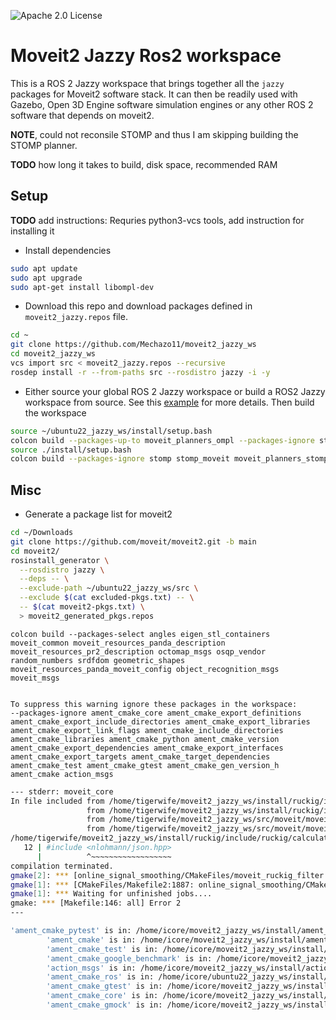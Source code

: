 ![Apache 2.0 License](https://img.shields.io/badge/License-Apache%202.0-blue.svg)

# Moveit2 Jazzy Ros2 workspace

This is a ROS 2 Jazzy workspace that brings together all the ```jazzy``` packages for Moveit2 software stack. It can then be readily used with Gazebo, Open 3D Engine software simulation engines or any other ROS 2 software that depends on moveit2. 

**NOTE**, could not reconsile STOMP and thus I am skipping building the STOMP planner.

**TODO** how long it takes to build, disk space, recommended RAM

## Setup 

**TODO** add instructions: Requries python3-vcs tools, add instruction for installing it

* Install dependencies

```bash
sudo apt update
sudo apt upgrade
sudo apt-get install libompl-dev
```

* Download this repo and download packages defined in ```moveit2_jazzy.repos``` file.
```bash
cd ~
git clone https://github.com/Mechazo11/moveit2_jazzy_ws
cd moveit2_jazzy_ws
vcs import src < moveit2_jazzy.repos --recursive
rosdep install -r --from-paths src --rosdistro jazzy -i -y
```

* Either source your global ROS 2 Jazzy workspace or build a ROS2 Jazzy workspace from source. See this [example](https://github.com/Mechazo11/ubuntu22_jazzy_ws) for more details. Then build the workspace

```bash
source ~/ubuntu22_jazzy_ws/install/setup.bash
colcon build --packages-up-to moveit_planners_ompl --packages-ignore stomp stomp_moveit moveit_planners_stomp --cmake-args -DCMAKE_BUILD_TYPE=Release
source ./install/setup.bash
colcon build --packages-ignore stomp stomp_moveit moveit_planners_stomp --cmake-args -DCMAKE_BUILD_TYPE=Release
```


## Misc

* Generate a package list for moveit2

```bash
cd ~/Downloads
git clone https://github.com/moveit/moveit2.git -b main
cd moveit2/
rosinstall_generator \
  --rosdistro jazzy \
  --deps -- \
  --exclude-path ~/ubuntu22_jazzy_ws/src \
  --exclude $(cat excluded-pkgs.txt) -- \
  -- $(cat moveit2-pkgs.txt) \
  > moveit2_generated_pkgs.repos
```

```
colcon build --packages-select angles eigen_stl_containers moveit_common moveit_resources_panda_description moveit_resources_pr2_description octomap_msgs osqp_vendor random_numbers srdfdom geometric_shapes moveit_resources_panda_moveit_config object_recognition_msgs moveit_msgs


```

```
To suppress this warning ignore these packages in the workspace:
--packages-ignore ament_cmake_core ament_cmake_export_definitions ament_cmake_export_include_directories ament_cmake_export_libraries ament_cmake_export_link_flags ament_cmake_include_directories ament_cmake_libraries ament_cmake_python ament_cmake_version ament_cmake_export_dependencies ament_cmake_export_interfaces ament_cmake_export_targets ament_cmake_target_dependencies ament_cmake_test ament_cmake_gtest ament_cmake_gen_version_h ament_cmake action_msgs
```


```bash
--- stderr: moveit_core                                          
In file included from /home/tigerwife/moveit2_jazzy_ws/install/ruckig/include/ruckig/calculator.hpp:5,
                 from /home/tigerwife/moveit2_jazzy_ws/install/ruckig/include/ruckig/ruckig.hpp:13,
                 from /home/tigerwife/moveit2_jazzy_ws/src/moveit/moveit2/moveit_core/online_signal_smoothing/include/moveit/online_signal_smoothing/ruckig_filter.h:47,
                 from /home/tigerwife/moveit2_jazzy_ws/src/moveit/moveit2/moveit_core/online_signal_smoothing/src/ruckig_filter.cpp:35:
/home/tigerwife/moveit2_jazzy_ws/install/ruckig/include/ruckig/calculator_cloud.hpp:12:10: fatal error: nlohmann/json.hpp: No such file or directory
   12 | #include <nlohmann/json.hpp>
      |          ^~~~~~~~~~~~~~~~~~~
compilation terminated.
gmake[2]: *** [online_signal_smoothing/CMakeFiles/moveit_ruckig_filter.dir/build.make:76: online_signal_smoothing/CMakeFiles/moveit_ruckig_filter.dir/src/ruckig_filter.cpp.o] Error 1
gmake[1]: *** [CMakeFiles/Makefile2:1887: online_signal_smoothing/CMakeFiles/moveit_ruckig_filter.dir/all] Error 2
gmake[1]: *** Waiting for unfinished jobs....
gmake: *** [Makefile:146: all] Error 2
---
```

```bash
'ament_cmake_pytest' is in: /home/icore/moveit2_jazzy_ws/install/ament_cmake_pytest, /home/icore/ubuntu22_jazzy_ws/install/ament_cmake_pytest
        'ament_cmake' is in: /home/icore/moveit2_jazzy_ws/install/ament_cmake, /home/icore/ubuntu22_jazzy_ws/install/ament_cmake
        'ament_cmake_test' is in: /home/icore/moveit2_jazzy_ws/install/ament_cmake_test, /home/icore/ubuntu22_jazzy_ws/install/ament_cmake_test
        'ament_cmake_google_benchmark' is in: /home/icore/moveit2_jazzy_ws/install/ament_cmake_google_benchmark, /home/icore/ubuntu22_jazzy_ws/install/ament_cmake_google_benchmark
        'action_msgs' is in: /home/icore/moveit2_jazzy_ws/install/action_msgs, /home/icore/ubuntu22_jazzy_ws/install/action_msgs
        'ament_cmake_ros' is in: /home/icore/ubuntu22_jazzy_ws/install/ament_cmake_ros
        'ament_cmake_gtest' is in: /home/icore/moveit2_jazzy_ws/install/ament_cmake_gtest, /home/icore/ubuntu22_jazzy_ws/install/ament_cmake_gtest
        'ament_cmake_core' is in: /home/icore/moveit2_jazzy_ws/install/ament_cmake_core, /home/icore/ubuntu22_jazzy_ws/install/ament_cmake_core
        'ament_cmake_gmock' is in: /home/icore/moveit2_jazzy_ws/install/ament_cmake_gmock, /home/icore/ubuntu22_jazzy_ws/install/ament_cmake_gmock
```